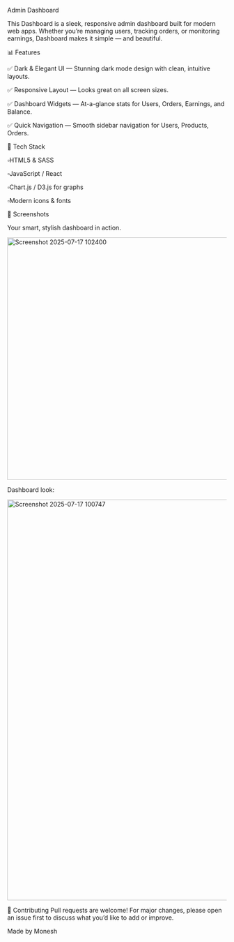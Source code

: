  Admin Dashboard

This Dashboard is a sleek, responsive admin dashboard built for modern web apps. Whether you’re managing users, tracking orders, or monitoring earnings, Dashboard makes it simple — and beautiful.

📊 Features

✅ Dark & Elegant UI — Stunning dark mode design with clean, intuitive layouts.

✅ Responsive Layout — Looks great on all screen sizes.

✅ Dashboard Widgets — At-a-glance stats for Users, Orders, Earnings, and Balance.

✅ Quick Navigation — Smooth sidebar navigation for Users, Products, Orders.

🧩 Tech Stack

▫️HTML5 & SASS

▫️JavaScript / React 

▫️Chart.js / D3.js for graphs

▫️Modern icons & fonts

📌 Screenshots

Your smart, stylish dashboard in action.


<img width="799" height="556" alt="Screenshot 2025-07-17 102400" src="https://github.com/user-attachments/assets/55455127-9bf3-4688-8da2-47f40f76bec0" />



Dashboard look:

<img width="1910" height="919" alt="Screenshot 2025-07-17 100747" src="https://github.com/user-attachments/assets/4c13fbcb-8a56-46dc-91f2-a93501e994c2" />


🤝 Contributing
Pull requests are welcome! For major changes, please open an issue first to discuss what you’d like to add or improve.

   Made by Monesh 
